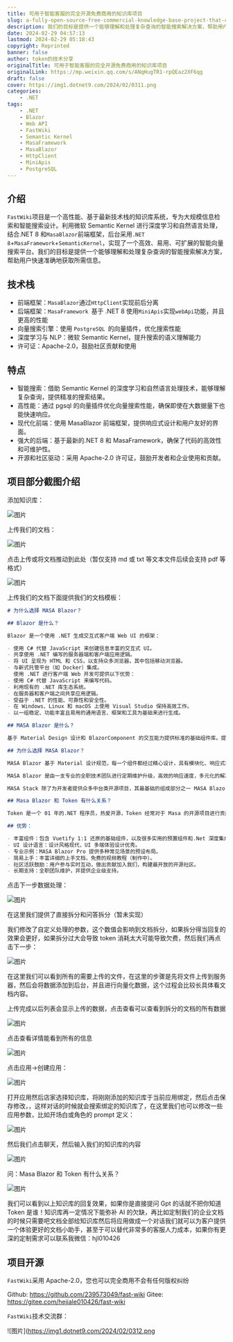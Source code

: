 ```yaml
---
title: 可用于智能客服的完全开源免费商用的知识库项目
slug: a-fully-open-source-free-commercial-knowledge-base-project-that-can-be-used-for-intelligent-customer-service
description: 我们的目标是提供一个能够理解和处理复杂查询的智能搜索解决方案，帮助用户快速准确地获取所需信息。
date: 2024-02-29 04:57:13
lastmod: 2024-02-29 05:18:43
copyright: Reprinted
banner: false
author: token的技术分享
originalTitle: 可用于智能客服的完全开源免费商用的知识库项目
originalLink: https://mp.weixin.qq.com/s/ANqHugTR1-rpQEaz2XF6qg
draft: false
cover: https://img1.dotnet9.com/2024/02/0311.png
categories: 
    - .NET
tags: 
    - .NET
    - Blazor
    - Web API
    - FastWiki
    - Semantic Kernel
    - MasaFramework
    - MasaBlazor
    - HttpClient
    - MiniApis
    - PostgreSQL
---
```


## **介绍**

`FastWiki`项目是一个高性能、基于最新技术栈的知识库系统，专为大规模信息检索和智能搜索设计。利用微软 Semantic Kernel 进行深度学习和自然语言处理，结合.NET 8 和`MasaBlazor`前端框架，后台采用`.NET 8`+`MasaFramework`+`SemanticKernel`，实现了一个高效、易用、可扩展的智能向量搜索平台。我们的目标是提供一个能够理解和处理复杂查询的智能搜索解决方案，帮助用户快速准确地获取所需信息。

## **技术栈**

- 前端框架：`MasaBlazor`通过`HttpClient`实现前后分离
- 后端框架：`MasaFramework `基于 .NET 8 使用`MiniApis`实现`webApi`功能，并且更高的性能
- 向量搜索引擎：使用 `PostgreSQL `的向量插件，优化搜索性能
- 深度学习与 NLP：微软 Semantic Kernel，提升搜索的语义理解能力
- 许可证：Apache-2.0，鼓励社区贡献和使用

## **特点**

- 智能搜索：借助 Semantic Kernel 的深度学习和自然语言处理技术，能够理解复杂查询，提供精准的搜索结果。
- 高性能：通过 pgsql 的向量插件优化向量搜索性能，确保即使在大数据量下也能快速响应。
- 现代化前端：使用 MasaBlazor 前端框架，提供响应式设计和用户友好的界面。
- 强大的后端：基于最新的.NET 8 和 MasaFramework，确保了代码的高效性和可维护性。
- 开源和社区驱动：采用 Apache-2.0 许可证，鼓励开发者和企业使用和贡献。

## **项目部分截图介绍**

添加知识库：

![图片](https://img1.dotnet9.com/2024/02/0301.png)

上传我们的文档：

![图片](https://img1.dotnet9.com/2024/02/0302.png)

点击上传或将文档推动到此处（暂仅支持 md 或 txt 等文本文件后续会支持 pdf 等格式）

![图片](https://img1.dotnet9.com/2024/02/0303.png)

上传我们的文档下面提供我们的文档模板：

```markdown
# 为什么选择 MASA Blazor？

## Blazor 是什么？

Blazor 是一个使用 .NET 生成交互式客户端 Web UI 的框架：

- 使用 C# 代替 JavaScript 来创建信息丰富的交互式 UI。
- 共享使用 .NET 编写的服务器端和客户端应用逻辑。
- 将 UI 呈现为 HTML 和 CSS，以支持众多浏览器，其中包括移动浏览器。
- 与新式托管平台（如 Docker）集成。
  使用 .NET 进行客户端 Web 开发可提供以下优势：
- 使用 C# 代替 JavaScript 来编写代码。
- 利用现有的 .NET 库生态系统。
- 在服务器和客户端之间共享应用逻辑。
- 受益于 .NET 的性能、可靠性和安全性。
- 在 Windows、Linux 和 macOS 上使用 Visual Studio 保持高效工作。
- 以一组稳定、功能丰富且易用的通用语言、框架和工具为基础来进行生成。

## MASA Blazor 是什么？

基于 Material Design 设计和 BlazorComponent 的交互能力提供标准的基础组件库。提供如布局、弹框标准、Loading、全局异常处理等标准场景的预置组件。从更多实际场景出发，满足更多用户和场景的需求，缩短开发周期，提高开发效率，并提供一整套 Web 解决方案 - MASA Blazor Pro。

## 为什么选择 MASA Blazor？

MASA Blazor 基于 Material 设计规范，每一个组件都经过精心设计，具有模块化、响应式和优秀的性能。

MASA Blazor 是由一支专业的全职技术团队进行定期维护升级，高效的响应速度，多元化的解决方案，并提供企业级支持。目前已在知名企业使用，且 MASA 团队自研的 MASA Stack 产品线也将持续使用，除了可以保证项目质量，还可以持续的增加新的组件和功能。

MASA Stack 除了为开发者提供众多中台类开源项目，其最基础的组成部分之一 MASA Blazor 也希望可以打造成最实用的组件库。

## Masa Blazor 和 Token 有什么关系？

Token 是一个 01 年的.NET 程序员，热爱开源，Token 经常对于 Masa 的开源项目进行贡献开源代码，他们的渊源就像是上天指定的一样，Masa Blazor 是一个非常不错的开源项目哦。

## 优势：

- 丰富组件：包含 Vuetify 1:1 还原的基础组件，以及很多实用的预置组件和.Net 深度集成功能，包括 Url、面包屑、导航三联动，高级搜索，i18n 等。
- UI 设计语言：设计风格现代，UI 多端体验设计优秀。
- 专业示例：MASA Blazor Pro 提供多种常见场景的预设布局。
- 简易上手：丰富详细的上手文档，免费的视频教程（制作中）。
- 社区活跃鼓励：用户参与实时互动，做出贡献加入我们，构建最开放的开源社区。
- 长期支持：全职团队维护，并提供企业级支持。
```

点击下一步数据处理：

![图片](https://img1.dotnet9.com/2024/02/0304.png)

在这里我们提供了直接拆分和问答拆分（暂未实现）

我们修改了自定义处理的参数，这个数值会影响到文档拆分，如果拆分得当回复的效果会更好，如果拆分过大会导致 token 消耗太大可能导致欠费，然后我们再点击下一步：

![图片](https://img1.dotnet9.com/2024/02/0305.png)

在这里我们可以看到所有的需要上传的文件，在这里的步骤是先将文件上传到服务器，然后会将数据添加到后台，并且进行向量化数据，这个过程会比较长具体看文档内容。

上传完成以后列表会显示上传的数据，点击查看可以查看到拆分的文档的所有数据

![图片](https://img1.dotnet9.com/2024/02/0306.png)

点击查看详情能看到所有的信息

![图片](https://img1.dotnet9.com/2024/02/0307.png)

点击应用->创建应用：

![图片](https://img1.dotnet9.com/2024/02/0308.png)

打开应用然后店家选择知识库，将刚刚添加的知识库于当前应用绑定，然后点击保存修改，，这样对话的时候就会搜索绑定的知识库了，在这里我们也可以修改一些应用参数，比如开场白或角色的 prompt 定义：

![图片](https://img1.dotnet9.com/2024/02/0309.png)

然后我们点击聊天，然后输入我们的知识库的内容

![图片](https://img1.dotnet9.com/2024/02/0310.png)

问：Masa Blazor 和 Token 有什么关系？

![图片](https://img1.dotnet9.com/2024/02/0311.png)

我们可以看到以上知识库的回复效果，如果你是直接提问 Gpt 的话就不把你知道 Token 是谁！知识库再一定情况下能弥补 AI 的欠缺，再比如定制我们的企业文档的时候只需要吧文档全部给知识库然后将应用做成一个对话我们就可以为客户提供一个体验更好的文档小助手，甚至于可以替代非常多的客服人力成本，如果你有更深的定制需求可以联系我微信：hjl010426

## **项目开源**

`FastWiki`采用 Apache-2.0，您也可以完全商用不会有任何版权纠纷

Github: https://github.com/239573049/fast-wiki Gitee: https://gitee.com/hejiale010426/fast-wiki

`FastWiki`技术交流群：

![图片](https://img1.dotnet9.com/2024/02/0312.png
